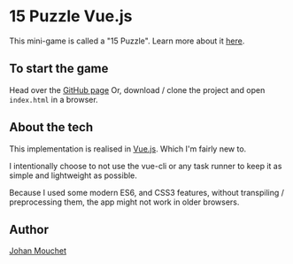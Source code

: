 # 15 Puzzle Vue.js

This mini-game is called a "15 Puzzle". Learn more about it [here](https://en.wikipedia.org/wiki/15_puzzle).

## To start the game
Head over the [GitHub page](https://johanmouchet.github.io/15-puzzle-vuejs/index.html)
Or, download / clone the project and open `index.html` in a browser.

## About the tech
This implementation is realised in [Vue.js](https://vuejs.org/). Which I'm fairly new to.

I intentionally choose to not use the vue-cli or any task runner to keep it as simple and lightweight as possible.

Because I used some modern ES6, and CSS3 features, without transpiling / preprocessing them, the app might not work in older browsers.

## Author
[Johan Mouchet](https://www.johan-mouchet.com)
